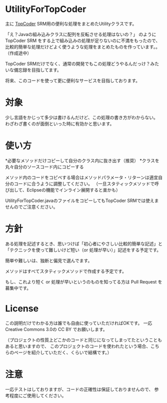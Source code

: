 UtilityForTopCoder
==================

主に [TopCoder][1] SRM用の便利な処理をまとめたUtilityクラスです。

「え？Javaの組み込みクラスに配列を反転させる処理はないの？」
のようにTopCoder SRM をする上で組み込みの処理が足りないのに不満をもったので、
比較的簡単な処理だけどよく使うような処理をまとめたものを作っています。。
（作成途中）

TopCoder SRMだけでなく、通常の開発でもこの処理どうやるんだっけ？みたいな備忘録を目指してます。

将来、このコードを使って更に便利なサービスを目指しております。


対象
=======
少し言語をかじって多少は書けるんだけど、この処理の書き方がわからない。
わざわざ書くのが面倒といった時に有効かと思います。

使い方
=======
*必要なメソッドだけコピーして自分のクラス内に抜き出す（推奨）
*クラスを丸々自分のソースコード内にコピーする

メソッド内のコードをコピペする場合はメソッドパラメータ・リターンは適宜自分のコードに合うように調整してください。
（一旦スタティックメソッドで呼び出して、Eclipseの機能でインライン展開すると楽かも）

UtilityForTopCoder.javaのファイルをコピーしてもTopCoder SRMでは使えませんのでご注意ください。


方針
=======
ある処理を記述するとき、思いつけば「初心者にやさしい比較的簡単な記述」と「テクニックを使って難しいけど短い（or 処理が早い）」記述をする予定です。

簡単や難しいは、独断と偏見で選んでます。

メソッドはすべてスタティックメソッドで作成する予定です。

もし、これより短く or 処理が早いというのものを知ってる方は Pull Request を募集中です。



License
=======
この説明だけでわかる方は誰でも自由に使っていただければOKです。
一応 Creative Commons 3.0の CC BY でお願いします。

（プロジェクトの性質上どこかのコードと同じになってしまってたということもあると思いますので、
このプロジェクトのコードを使われたという場合、こちらのページを紹介していただく、くらいで結構です。）


注意
=======
一応テストはしておりますが、コードの正確性は保証しておりませんので、
参考程度にご使用してください。

[1]: http://www.topcoder.com/
